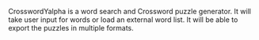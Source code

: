 CrosswordYalpha is a word search and Crossword puzzle generator.  It will take user input for words or load an external word list.  It will be able to export the puzzles in multiple formats.